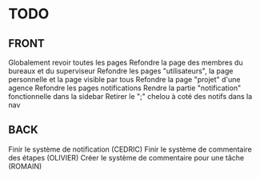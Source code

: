 # TODO
## FRONT
Globalement revoir toutes les pages
Refondre la page des membres du bureaux et du superviseur
Refondre les pages "utilisateurs", la page personnelle et la page visible par tous
Refondre la page "projet" d'une agence
Refondre les pages notifications
Rendre la partie "notification" fonctionnelle dans la sidebar
Retirer le ";" chelou à coté des notifs dans la nav

## BACK
Finir le système de notification (CEDRIC)
Finir le système de commentaire des étapes (OLIVIER)
Créer le système de commentaire pour une tâche (ROMAIN)